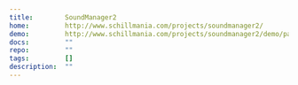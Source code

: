 ```yaml
---
title:        SoundManager2
home:         http://www.schillmania.com/projects/soundmanager2/
demo:         http://www.schillmania.com/projects/soundmanager2/demo/page-player/
docs:         ""
repo:         ""
tags:         []
description:  ""
---
```


